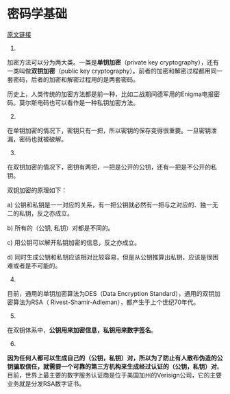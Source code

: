 # 密码学基础
[原文链接](http://www.ruanyifeng.com/blog/2006/12/notes_on_cryptography.html)  

1.   

加密方法可以分为两大类。一类是**单钥加密**（private key cryptography），还有一类叫做**双钥加密**（public key cryptography）。前者的加密和解密过程都用同一套密码，后者的加密和解密过程用的是两套密码。  

历史上，人类传统的加密方法都是前一种，比如二战期间德军用的Enigma电报密码。莫尔斯电码也可以看作是一种私钥加密方法。  

2.   

在单钥加密的情况下，密钥只有一把，所以密钥的保存变得很重要。一旦密钥泄漏，密码也就被破解。  

3.   

在双钥加密的情况下，密钥有两把，一把是公开的公钥，还有一把是不公开的私钥。  

双钥加密的原理如下：  

a) 公钥和私钥是一一对应的关系，有一把公钥就必然有一把与之对应的、独一无二的私钥，反之亦成立。  

b) 所有的（公钥, 私钥）对都是不同的。  

c) 用公钥可以解开私钥加密的信息，反之亦成立。  

d) 同时生成公钥和私钥应该相对比较容易，但是从公钥推算出私钥，应该是很困难或者是不可能的。  

4.   

目前，通用的单钥加密算法为DES（Data Encryption Standard），通用的双钥加密算法为RSA（ Rivest-Shamir-Adleman），都产生于上个世纪70年代。  

5.   

在双钥体系中，**公钥用来加密信息，私钥用来数字签名**。  

6.   

**因为任何人都可以生成自己的（公钥，私钥）对，所以为了防止有人散布伪造的公钥骗取信任，就需要一个可靠的第三方机构来生成经过认证的（公钥，私钥）对**。目前，世界上最主要的数字服务认证商是位于美国加州的Verisign公司，它的主要业务就是分发RSA数字证书。  
